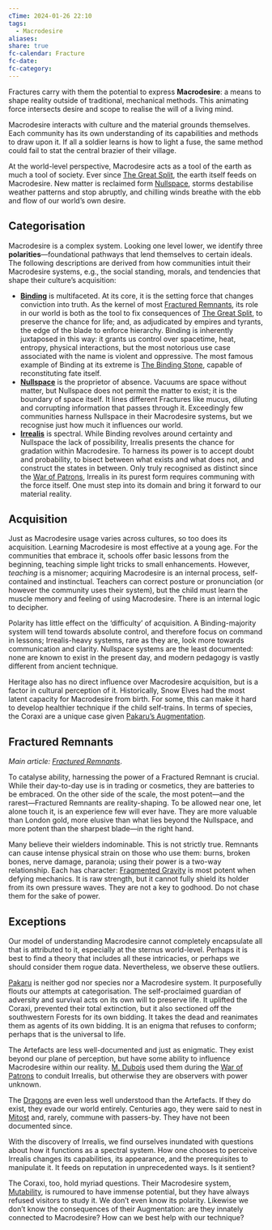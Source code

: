 ```yaml
---
cTime: 2024-01-26 22:10
tags:
  - Macrodesire
aliases: 
share: true
fc-calendar: Fracture
fc-date: 
fc-category: 
---
```


Fractures carry with them the potential to express **Macrodesire**: a means to shape reality outside of traditional, mechanical methods. This animating force intersects desire and scope to realise the will of a living mind. 

Macrodesire interacts with culture and the material grounds themselves. Each community has its own understanding of its capabilities and methods to draw upon it. If all a soldier learns is how to light a fuse, the same method could fail to stat the central brazier of their village. 

At the world-level perspective, Macrodesire acts as a tool of the earth as much a tool of society. Ever since [The Great Split](The%20Great%20Split.md), the earth itself feeds on Macrodesire. New matter is reclaimed form [Nullspace](Nullspace.md), storms destabilise weather patterns and stop abruptly, and chilling winds breathe with the ebb and flow of our world’s own desire.

## Categorisation

Macrodesire is a complex system. Looking one level lower, we identify three **polarities**—foundational pathways that lend themselves to certain ideals. The following descriptions are derived from how communities intuit their Macrodesire systems, e.g., the social standing, morals, and tendencies that shape their culture’s acquisition:

- **[Binding](Binding.md)** is multifaceted. At its core, it is the setting force that changes conviction into truth. As the kernel of most [Fractured Remnants](Macrodesire.md#Fractured%20Remnants), its role in our world is both as the tool to fix consequences of [The Great Split](The%20Great%20Split.md), to preserve the chance for life; and, as adjudicated by empires and tyrants, the edge of the blade to enforce hierarchy. Binding is inherently juxtaposed in this way: it grants us control over spacetime, heat, entropy, physical interactions, but the most notorious use case associated with the name is violent and oppressive. The most famous example of Binding at its extreme is [The Binding Stone](The%20Binding%20Stone.md), capable of reconstituting fate itself.
- **[Nullspace](Nullspace.md)** is the proprietor of absence. Vacuums are space without matter, but Nullspace does not permit the matter to exist; it is the boundary of space itself. It lines different Fractures like mucus, diluting and corrupting information that passes through it. Exceedingly few communities harness Nullspace in their Macrodesire systems, but we recognise just how much it influences our world.
- **[Irrealis](Irrealis.md)** is spectral. While Binding revolves around certainty and Nullspace the lack of possibility, Irrealis presents the chance for gradation within Macrodesire. To harness its power is to accept doubt and probability, to bisect between what exists and what does not, and construct the states in between. Only truly recognised as distinct since the [War of Patrons](War%20of%20Patrons.md), Irrealis in its purest form requires communing with the force itself. One must step into its domain and bring it forward to our material reality.

## Acquisition

Just as Macrodesire usage varies across cultures, so too does its acquisition. Learning Macrodesire is most effective at a young age. For the communities that embrace it, schools offer basic lessons from the beginning, teaching simple light tricks to small enhancements. However, *teaching* is a misnomer; acquiring Macrodesire is an internal process, self-contained and instinctual. Teachers can correct posture or pronunciation (or however the community uses their system), but the child must learn the muscle memory and feeling of using Macrodesire. There is an internal logic to decipher.

Polarity has little effect on the ‘difficulty’ of acquisition. A Binding-majority system will tend towards absolute control, and therefore focus on command in lessons; Irrealis-heavy systems, rare as they are, look more towards communication and clarity. Nullspace systems are the least documented: none are known to exist in the present day, and modern pedagogy is vastly different from ancient technique.

Heritage also has no direct influence over Macrodesire acquisition, but is a factor in cultural perception of it. Historically, Snow Elves had the most latent capacity for Macrodesire from birth. For some, this can make it hard to develop healthier technique if the child self-trains. In terms of species, the Coraxi are a unique case given [Pakaru’s Augmentation](Pakaru%E2%80%99s%20Augmentation.md). 

## Fractured Remnants

*Main article: [Fractured Remnants](./4.2%20Fractured%20Remnants/Fractured%20Remnants.md)*.

To catalyse ability, harnessing the power of a Fractured Remnant is crucial. While their day-to-day use is in trading or cosmetics, they are batteries to be embraced. On the other side of the scale, the most potent—and the rarest—Fractured Remnants are reality-shaping. To be allowed near one, let alone touch it, is an experience few will ever have. They are more valuable than London gold, more elusive than what lies beyond the Nullspace, and more potent than the sharpest blade—in the right hand.

Many believe their wielders indominable. This is not strictly true. Remnants can cause intense physical strain on those who use them: burns, broken bones, nerve damage, paranoia; using their power is a two-way relationship. Each has character: [Fragmented Gravity](Fragmented%20Gravity.md) is most potent when defying mechanics. It is raw strength, but it cannot fully shield its holder from its own pressure waves. They are not a key to godhood. Do not chase them for the sake of power.

## Exceptions

Our model of understanding Macrodesire cannot completely encapsulate all that is attributed to it, especially at the sternus world-level. Perhaps it is best to find a theory that includes all these intricacies, or perhaps we should consider them rogue data. Nevertheless, we observe these outliers.

[Pakaru](../3%20History%20and%20Biographies/3.2%20Notable%20People/3.2.5%20Patrons/Pakaru.md) is neither god nor species nor a Macrodesire system. It purposefully flouts our attempts at categorisation. The self-proclaimed guardian of adversity and survival acts on its own will to preserve life. It uplifted the Coraxi, prevented their total extinction, but it also sectioned off the southwestern Forests for its own bidding. It takes the dead and reanimates them as agents of its own bidding. It is an enigma that refuses to conform; perhaps that is the universal to life.

The Artefacts are less well-documented and just as enigmatic. They exist beyond our plane of perception, but have some ability to influence Macrodesire within our reality. [M. Dubois](M.%20Dubois.md) used them during the [War of Patrons](War%20of%20Patrons.md) to conduit Irrealis, but otherwise they are observers with power unknown.

The [Dragons](Dragons.md) are even less well understood than the Artefacts. If they do exist, they evade our world entirely. Centuries ago, they were said to nest in [Mitost](Mitost.md) and, rarely, commune with passers-by. They have not been documented since.

With the discovery of Irrealis, we find ourselves inundated with questions about how it functions as a spectral system. How one chooses to perceive Irrealis changes its capabilities, its appearance, and the prerequisites to manipulate it. It feeds on reputation in unprecedented ways. Is it sentient?

The Coraxi, too, hold myriad questions. Their Macrodesire system, [Mutability](Mutability.md), is rumoured to have immense potential, but they have always refused visitors to study it. We don’t even know its polarity. Likewise we don’t know the consequences of their Augmentation: are they innately connected to Macrodesire? How can we best help with our technique?